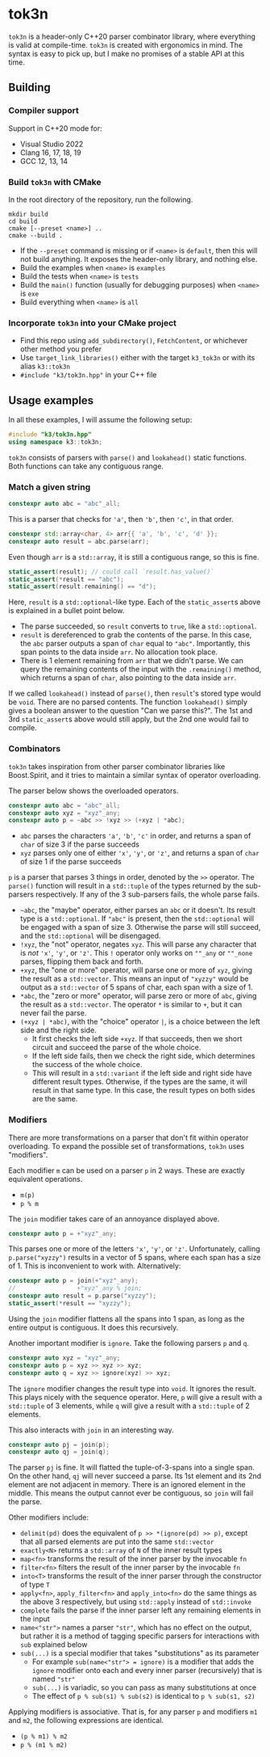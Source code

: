 # tok3n

`tok3n` is a header-only C++20 parser combinator library, where everything is valid at compile-time. `tok3n` is created with ergonomics in mind. The syntax is easy to pick up, but I make no promises of a stable API at this time.

## Building

### Compiler support

Support in C++20 mode for:

* Visual Studio 2022
* Clang 16, 17, 18, 19
* GCC 12, 13, 14

### Build `tok3n` with CMake

In the root directory of the repository, run the following.

```none
mkdir build
cd build
cmake [--preset <name>] ..
cmake --build .
```

* If the `--preset` command is missing or if `<name>` is `default`, then this will not build anything. It exposes the header-only library, and nothing else.
* Build the examples when `<name>` is `examples`
* Build the tests when `<name>` is `tests`
* Build the `main()` function (usually for debugging purposes) when `<name>` is `exe`
* Build everything when `<name>` is `all`

### Incorporate `tok3n` into your CMake project

* Find this repo using `add_subdirectory()`, `FetchContent`, or whichever other method you prefer
* Use `target_link_libraries()` either with the target `k3_tok3n` or with its alias `k3::tok3n`
* `#include "k3/tok3n.hpp"` in your C++ file 

## Usage examples

In all these examples, I will assume the following setup:

```cpp
#include "k3/tok3n.hpp"
using namespace k3::tok3n;
```

`tok3n` consists of parsers with `parse()` and `lookahead()` static functions. Both functions can take any contiguous range.

### Match a given string

```cpp
constexpr auto abc = "abc"_all;
```

This is a parser that checks for `'a'`, then `'b'`, then `'c'`, in that order.

```cpp
constexpr std::array<char, 4> arr{{ 'a', 'b', 'c', 'd' }};
constexpr auto result = abc.parse(arr);
```

Even though `arr` is a `std::array`, it is still a contiguous range, so this is fine.

```cpp
static_assert(result); // could call `result.has_value()`
static_assert(*result == "abc");
static_assert(result.remaining() == "d");
```

Here, `result` is a `std::optional`-like type. Each of the `static_assert`s above is explained in a bullet point below.

* The parse succeeded, so `result` converts to `true`, like a `std::optional`.
* `result` is dereferenced to grab the contents of the parse. In this case, the `abc` parser outputs a span of `char` equal to `"abc"`. Importantly, this span points to the data inside `arr`. No allocation took place.
* There is 1 element remaining from `arr` that we didn't parse. We can query the remaining contents of the input with the `.remaining()` method, which returns a span of `char`, also pointing to the data inside `arr`.

If we called `lookahead()` instead of `parse()`, then `result`'s stored type would be `void`. There are no parsed contents. The function `lookahead()` simply gives a boolean answer to the question "Can we parse this?". The 1st and 3rd `static_assert`s above would still apply, but the 2nd one would fail to compile.

### Combinators

`tok3n` takes inspiration from other parser combinator libraries like Boost.Spirit, and it tries to maintain a similar syntax of operator overloading.

The parser below shows the overloaded operators.

```cpp
constexpr auto abc = "abc"_all;
constexpr auto xyz = "xyz"_any;
constexpr auto p = ~abc >> !xyz >> (+xyz | *abc);
```

* `abc` parses the characters `'a'`, `'b'`, `'c'` in order, and returns a span of `char` of size 3 if the parse succeeds
* `xyz` parses only one of either `'x'`, `'y'`, or `'z'`, and returns a span of `char` of size 1 if the parse succeeds

`p` is a parser that parses 3 things in order, denoted by the `>>` operator. The `parse()` function will result in a `std::tuple` of the types returned by the sub-parsers respectively. If any of the 3 sub-parsers fails, the whole parse fails.

* `~abc`, the "maybe" operator, either parses an `abc` or it doesn't. Its result type is a `std::optional`. If `"abc"` is present, then the `std::optional` will be engaged with a span of size 3. Otherwise the parse will still succeed, and the `std::optional` will be disengaged.
* `!xyz`, the "not" operator, negates `xyz`. This will parse any character that is _not_ `'x'`, `'y'`, or `'z'`. This `!` operator only works on `""_any` or `""_none` parses, flipping them back and forth.
* `+xyz`, the "one or more" operator, will parse one or more of `xyz`, giving the result as a `std::vector`. This means an input of `"xyzzy"` would be output as a `std::vector` of 5 spans of char, each span with a size of 1.
* `*abc`, the "zero or more" operator, will parse zero or more of `abc`, giving the result as a `std::vector`. The operator `*` is similar to `+`, but it can never fail the parse.
* `(+xyz | *abc)`, with the "choice" operator `|`, is a choice between the left side and the right side.
  * It first checks the left side `+xyz`. If that succeeds, then we short circuit and succeed the parse of the whole choice.
  * If the left side fails, then we check the right side, which determines the success of the whole choice.
  * This will result in a `std::variant` if the left side and right side have different result types. Otherwise, if the types are the same, it will result in that same type. In this case, the result types on both sides are the same.

### Modifiers

There are more transformations on a parser that don't fit within operator overloading. To expand the possible set of transformations, `tok3n` uses "modifiers".

Each modifier `m` can be used on a parser `p` in 2 ways. These are exactly equivalent operations.

* `m(p)`
* `p % m`

The `join` modifier takes care of an annoyance displayed above.

```cpp
constexpr auto p = +"xyz"_any;
```

This parses one or more of the letters `'x'`, `'y'`, or `'z'`. Unfortunately, calling `p.parse("xyzzy")` results in a vector of 5 spans, where each span has a size of 1. This is inconvenient to work with. Alternatively:

```cpp
constexpr auto p = join(+"xyz"_any);
//                 +"xyz"_any % join;
constexpr auto result = p.parse("xyzzy");
static_assert(*result == "xyzzy");
```

Using the `join` modifier flattens all the spans into 1 span, as long as the entire output is contiguous. It does this recursively.

Another important modifier is `ignore`. Take the following parsers `p` and `q`.

```cpp
constexpr auto xyz = "xyz"_any;
constexpr auto p = xyz >> xyz >> xyz;
constexpr auto q = xyz >> ignore(xyz) >> xyz;
```

The `ignore` modifier changes the result type into `void`. It ignores the result. This plays nicely with the sequence operator. Here, `p` will give a result with a `std::tuple` of 3 elements, while `q` will give a result with a `std::tuple` of 2 elements.

This also interacts with `join` in an interesting way.

```cpp
constexpr auto pj = join(p);
constexpr auto qj = join(q);
```

The parser `pj` is fine. It will flatted the tuple-of-3-spans into a single span. On the other hand, `qj` will never succeed a parse. Its 1st element and its 2nd element are not adjacent in memory. There is an ignored element in the middle. This means the output cannot ever be contiguous, so `join` will fail the parse.

Other modifiers include:

* `delimit(pd)` does the equivalent of `p >> *(ignore(pd) >> p)`, except that all parsed elements are put into the same `std::vector`
* `exactly<N>` returns a `std::array` of `N` of the inner result types
* `map<fn>` transforms the result of the inner parser by the invocable `fn`
* `filter<fn>` filters the result of the inner parser by the invocable `fn`
* `into<T>` transforms the result of the inner parser through the constructor of type `T`
* `apply<fn>`, `apply_filter<fn>` and `apply_into<fn>` do the same things as the above 3 respectively, but using `std::apply` instead of `std::invoke`
* `complete` fails the parse if the inner parser left any remaining elements in the input
* `name<"str">` names a parser `"str"`, which has no effect on the output, but rather it is a method of tagging specific parsers for interactions with `sub` explained below
* `sub(...)` is a special modifier that takes "substitutions" as its parameter
  * For example `sub(name<"str"> = ignore)` is a modifier that adds the `ignore` modifier onto each and every inner parser (recursively) that is named `"str"`
  * `sub(...)` is variadic, so you can pass as many substitutions at once
  * The effect of `p % sub(s1) % sub(s2)` is identical to `p % sub(s1, s2)`

Applying modifiers is associative. That is, for any parser `p` and modifiers `m1` and `m2`, the following expressions are identical.

* `(p % m1) % m2`
* `p % (m1 % m2)`
